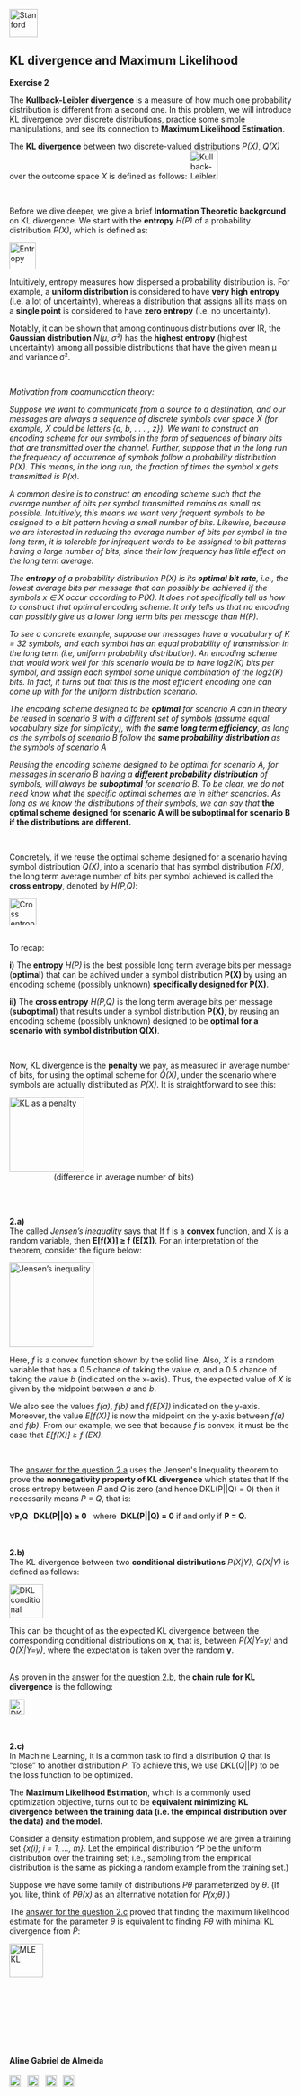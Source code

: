 

<a href="https://i.dlpng.com/static/png/498606_preview.png"><img src="https://i.dlpng.com/static/png/498606_preview.png" title="Stanford" alt="Stanford" height="50"></a>

## KL divergence and Maximum Likelihood
  
**Exercise 2**  

The **Kullback-Leibler divergence** is a measure of how much one probability distribution is different from a second one. In this problem, we will introduce KL divergence over discrete distributions, practice some simple manipulations, and see its connection to **Maximum Likelihood Estimation**.  

The **KL divergence** between two discrete-valued distributions *P(X)*, *Q(X)* over the outcome space *X* is defined as follows:
<a href="https://github.com/AlmeidaAlin3/MachineLearning/blob/master/ProblemSet3/Exercise2/img/DKL.png"><img src="https://github.com/AlmeidaAlin3/MachineLearning/blob/master/ProblemSet3/Exercise2/img/DKL.png" title="Kullback-Leibler divergence" alt="Kullback-Leibler divergence" height="50"></a>

&nbsp;  

Before we dive deeper, we give a brief **Information Theoretic background** on KL divergence. We start with the **entropy** *H(P)* of a probability distribution *P(X)*, which is defined as:

<a href="https://github.com/AlmeidaAlin3/MachineLearning/blob/master/ProblemSet3/Exercise2/img/Entropy.png"><img src="https://github.com/AlmeidaAlin3/MachineLearning/blob/master/ProblemSet3/Exercise2/img/Entropy.png" title="Entropy" alt="Entropy" height="47"></a>

Intuitively, entropy measures how dispersed a probability distribution is. For example, a **uniform distribution** is considered to have **very high entropy** (i.e. a lot of uncertainty), whereas a distribution that assigns all its mass on a **single point** is considered to have **zero entropy** (i.e. no uncertainty).  

Notably, it can be shown that among continuous distributions over IR, the **Gaussian distribution** *N(μ, σ²)* has the **highest entropy** (highest uncertainty) among all possible distributions that have the given mean μ and variance σ².  

&nbsp;  

*Motivation from coomunication theory:*  

*Suppose we want to communicate from a source to a destination, and our messages are always a sequence of discrete symbols over space X (for example, X could be letters {a, b, . . . , z}). We want to construct an encoding scheme for our symbols in the form of sequences of binary bits that are
transmitted over the channel. Further, suppose that in the long run the frequency of occurrence of symbols follow a probability distribution P(X). This means, in the long run, the fraction of times the symbol x gets transmitted is P(x).*  

*A common desire is to construct an encoding scheme such that the average number of bits per symbol transmitted remains as small as possible. Intuitively, this means we want very frequent symbols to be assigned to a bit pattern having a small number of bits. Likewise, because we are interested in reducing the average number of bits per symbol in the long term, it is tolerable for infrequent words to be assigned to bit patterns having a large number of bits, since their low frequency has little effect on the long term average.*  

*The **entropy** of a probability distribution P(X) is its **optimal bit rate**, i.e., the lowest average bits per message that can possibly be
achieved if the symbols x ∈ X occur according to P(X). It does not specifically tell us how to construct that optimal encoding scheme. It only tells us that no encoding can possibly give us a lower long term bits per message than H(P).*  

*To see a concrete example, suppose our messages have a vocabulary of K = 32 symbols, and each symbol has an equal probability of transmission in the long term (i.e, uniform probability distribution). An encoding scheme that would work well for this scenario would be to have log2(K) bits per symbol, and assign each symbol some unique combination of the log2(K) bits. In fact, it turns out that this is the most efficient encoding one can come up with for the uniform distribution scenario.*

*The encoding scheme designed to be **optimal** for scenario A can in theory be reused in scenario B with a different set of symbols (assume equal vocabulary size for simplicity), with the **same long term efficiency**, as long as the symbols of scenario B follow the **same probability distribution** as the symbols of scenario A*  

*Reusing the encoding scheme designed to be optimal for scenario A, for messages in scenario B having a **different probability distribution** of symbols, will always be **suboptimal** for scenario B. To be clear, we do not need know what the specific optimal schemes are in either scenarios. As long as we know the distributions of their symbols, we can say that* **the optimal scheme designed for scenario A will be suboptimal for scenario B if the distributions are different.**  

&nbsp;  

Concretely, if we reuse the optimal scheme designed for a scenario having symbol distribution *Q(X)*, into a scenario that has symbol distribution *P(X)*, the long term average number of bits per symbol achieved is called the **cross entropy**, denoted by *H(P,Q)*:

<a href="https://github.com/AlmeidaAlin3/MachineLearning/blob/master/ProblemSet3/Exercise2/img/cross_entropy.png"><img src="https://github.com/AlmeidaAlin3/MachineLearning/blob/master/ProblemSet3/Exercise2/img/cross_entropy.png" title="Cross entropy" alt="Cross entropy" height="48"></a>  

&nbsp;  
To recap:

**i)** The **entropy** *H(P)* is the best possible long term average bits per message (**optimal**) that can be achived under a symbol distribution **P(X)** by using an encoding scheme (possibly unknown) **specifically designed for P(X)**.  

**ii)** The **cross entropy** *H(P,Q)* is the long term average bits per message (**suboptimal**) that results under a symbol distribution **P(X)**, by reusing an encoding scheme (possibly unknown) designed to be **optimal for a scenario with symbol distribution Q(X)**.  

&nbsp;  

Now, KL divergence is the **penalty** we pay, as measured in average number of bits, for using the optimal scheme for *Q(X)*, under the scenario where symbols are actually distributed as *P(X)*. It is straightforward to see this:

<a href="https://github.com/AlmeidaAlin3/MachineLearning/blob/master/ProblemSet3/Exercise2/img/KLpenalty.png"><img src="https://github.com/AlmeidaAlin3/MachineLearning/blob/master/ProblemSet3/Exercise2/img/KLpenalty.png" title="KL as a penalty" alt="KL as a penalty" height="133"></a>  
&nbsp;  &nbsp;  &nbsp;  &nbsp;  &nbsp; &nbsp;  &nbsp;  &nbsp;  &nbsp;  &nbsp;   (difference in average number of bits)  

&nbsp;  

&nbsp;  
**2.a)**  
The called *Jensen’s inequality* says that If f is a **convex** function, and X is a random variable, then **E[f(X)] ≥ f (E[X])**. For an interpretation of the theorem, consider the figure below:

<a href="https://github.com/AlmeidaAlin3/MachineLearning/blob/master/ProblemSet3/Exercise2/img/JensenInequality.png"><img src="https://github.com/AlmeidaAlin3/MachineLearning/blob/master/ProblemSet3/Exercise2/img/JensenInequality.png" title="Jensen’s inequality" alt="Jensen’s inequality" height="150"></a>

Here, *f* is a convex function shown by the solid line. Also, *X* is a random variable that has a 0.5 chance of taking the value *a*, and a 0.5 chance of taking the value *b* (indicated on the x-axis). Thus, the expected value of *X* is given by the midpoint between *a* and *b*.  

We also see the values *f(a)*, *f(b)* and *f(E[X])* indicated on the y-axis. Moreover, the value *E[f(X)]* is now the midpoint on the y-axis between *f(a)* and *f(b)*. From our example, we see that because *f* is convex, it must be the case that *E[f(X)] ≥ f (EX)*.

&nbsp;  

The [answer for the question 2.a]() uses the Jensen's Inequality theorem to prove the **nonnegativity property of KL divergence** which states that If the cross entropy between *P* and *Q* is zero (and hence DKL(P||Q) = 0) then it necessarily means *P = Q*, that is: 

∀**P,Q &nbsp; DKL(P||Q) ≥ 0** &nbsp; where &nbsp;**DKL(P||Q) = 0** if and only if **P = Q**.  

&nbsp;  
&nbsp;  
**2.b)**  
The KL divergence between two **conditional distributions** *P(X|Y)*, *Q(X|Y)* is defined as follows:  

<a href="https://github.com/AlmeidaAlin3/MachineLearning/blob/master/ProblemSet3/Exercise2/img/DKL_conditional.png"><img src="https://github.com/AlmeidaAlin3/MachineLearning/blob/master/ProblemSet3/Exercise2/img/DKL_conditional.png" title="DKL conditional" alt="DKL conditional" height="60"></a>

This can be thought of as the expected KL divergence between the corresponding conditional distributions on **x**, that is, between *P(X|Y=y)* and *Q(X|Y=y)*, where the expectation is taken over the random **y**. 

&nbsp;  
As proven  in the [answer for the question 2.b](), the **chain rule for KL divergence** is the following:

<a href="https://github.com/AlmeidaAlin3/MachineLearning/blob/master/ProblemSet3/Exercise2/img/DKL_chain.png"><img src="https://github.com/AlmeidaAlin3/MachineLearning/blob/master/ProblemSet3/Exercise2/img/DKL_chain.png" title="DKL chain rule" alt="DKL chain rule" height="27"></a>


&nbsp;  
&nbsp;  
**2.c)**  
In Machine Learning, it is a common task to find a distribution *Q* that is “close” to another distribution *P*. To achieve this, we use DKL(Q||P) to be the loss function to be optimized.  

The **Maximum Likelihood Estimation**, which is a commonly used optimization objective, turns out to be **equivalent minimizing KL divergence between the training data (i.e. the empirical distribution over the data) and the model.**  

Consider a density estimation problem, and suppose we are given a training set *{x(i); i = 1, ..., m}*. Let the empirical distribution ^P be the uniform distribution over the training set; i.e., sampling from the empirical distribution is the same as picking a random example from the training set.)  

Suppose we have some family of distributions *Pθ* parameterized by *θ*. (If you like, think of *Pθ(x)* as an alternative notation for *P(x;θ)*.)

The [answer for the question 2.c]() proved that finding the maximum likelihood estimate for the parameter *θ* is equivalent to finding *Pθ* with minimal KL divergence from *P̂*:

<a href="https://github.com/AlmeidaAlin3/MachineLearning/blob/master/ProblemSet3/Exercise2/img/MLE_KL.png"><img src="https://github.com/AlmeidaAlin3/MachineLearning/blob/master/ProblemSet3/Exercise2/img/MLE_KL.png" title="MLE KL" alt="MLE KL" height="60"></a>

&nbsp;  
&nbsp;  
&nbsp;  















&nbsp;  
---

#### Aline Gabriel de Almeida  
<a href="https://www.linkedin.com/in/alinegalmeida/"><img src="https://cdn3.iconfinder.com/data/icons/logos-and-brands-adobe/512/201_Linkedin-512.png" title="Linkedin: alinegalmeida" alt="https://www.linkedin.com/in/alinegalmeida/" height="20"></a>
&nbsp; <a href="https://www.kaggle.com/almeidaalin3"><img src="https://cdn3.iconfinder.com/data/icons/logos-and-brands-adobe/512/189_Kaggle-512.png" title="Kaggle: almeidaalin3" alt="https://www.kaggle.com/almeidaalin3" height="20"></a>
&nbsp; <a href="mailto:aline.gabriel.almeida@gmail.com"><img src="https://cdn3.iconfinder.com/data/icons/logos-and-brands-adobe/512/147_Gmail-512.png" title="aline.gabriel.almeida@gmail.com" alt="aline.gabriel.almeida@gmail.com" height="20"></a>
&nbsp; <a href="https://github.com/AlmeidaAlin3/"><img src="https://cdn3.iconfinder.com/data/icons/logos-and-brands-adobe/512/142_Github-512.png" title="Github: AlmeidaAlin3" alt="https://github.com/AlmeidaAlin3/" height="20"></a> 

